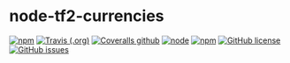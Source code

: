 # node-tf2-currencies

[![npm](https://img.shields.io/npm/v/tf2-currencies.svg)](https://www.npmjs.com/package/tf2-currencies)
[![Travis (.org)](https://img.shields.io/travis/Nicklason/node-tf2-currencies.svg)](https://travis-ci.org/Nicklason/node-tf2-currencies)
[![Coveralls github](https://img.shields.io/coveralls/github/Nicklason/node-tf2-currencies.svg)](https://coveralls.io/github/Nicklason/node-tf2-currencies)
[![node](https://img.shields.io/node/v/tf2-currencies.svg)](https://www.npmjs.com/package/tf2-currencies)
[![npm](https://img.shields.io/npm/dw/tf2-currencies.svg)](https://www.npmjs.com/package/tf2-currencies)
[![GitHub license](https://img.shields.io/github/license/Nicklason/node-tf2-currencies.svg)](https://github.com/Nicklason/node-tf2-currencies/blob/master/LICENSE)
[![GitHub issues](https://img.shields.io/github/issues/Nicklason/node-tf2-currencies.svg)](https://github.com/Nicklason/node-tf2-currencies/issues)